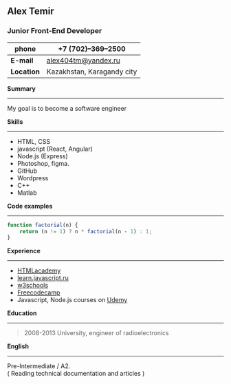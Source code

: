  ## Alex Temir    
 ### Junior Front-End Developer   
**phone**| +7 (702)–369–2500  
------------ | ------------- 
**E-mail**| alex404tm@yandex.ru   
**Location**| Kazakhstan, Karagandy city  

**Summary**  
***
My goal is to become a software engineer

**Skills**  
***
* HTML, CSS
* javascript (React, Angular)
* Node.js (Express)
* Photoshop, figma.
* GitHub
* Wordpress
* C++
* Matlab

**Code examples**   
***
```javascript
function factorial(n) {
    return (n != 1) ? n * factorial(n ‐ 1) : 1;
}
```
**Experience**  
***

* [HTMLacademy](https://htmlacademy.ru)
* [learn.javascript.ru](https://learn.javascript.ru)
* [w3schools](https://www.w3schools.com)
* [Freecodecamp](https://www.freecodecamp.org)
* Javascript, Node.js courses on [Udemy](www.udemy.com/‎)

**Education** 
***
>2008-2013 University, engineer of radioelectronics  

**English**  
***
 Pre-Intermediate / A2.  
 ( Reading technical documentation and articles )

